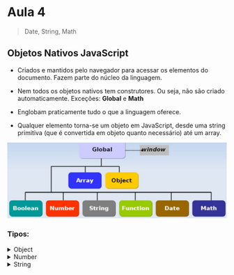 # Aula 4

> Date, String, Math

## Objetos Nativos JavaScript 

- Criados e mantidos pelo navegador para acessar os elementos do documento.
Fazem parte do núcleo da linguagem.

- Nem todos os objetos nativos tem construtores.
Ou seja, não são criado automaticamente.
Exceções: **Global** e **Math**

- Englobam praticamente tudo o que a linguagem oferece.

- Qualquer elemento torna-se um objeto em JavaScript, desde uma string primitiva (que é convertida em objeto quanto necessário) até um array.

![Objetos Nativos](https://github.com/marcelobarbieri/fiap_frontendspecialist/blob/main/assets/objetosnativos.png)

### Tipos:

<details><summary>Object</summary>

Tipo genérico de objeto. Usado para representar qualquer objeto criado com *new*

> Métodos
- toString(): transforma qualquer objeto em uma representação
- stringvalueOf(): converte qualquer objeto em seu valor primitivo

> Exemplo

```
index.html
js/
    script.js
```    
    
index.html    
    
```html
<!DOCTYPE html>  
<html>
    <head>
        <title>Objetos Nativos</title>
    </head>
    <body>
        <script type="text/javascript" src="js/script.js"></script>
    </body>
</html>  
```
  
script.js

```js
d=new Date();
alert(d.toString());    
    
n=new Number(1000);
alert(n.valueOf());    
```
    
</details>    

<details><summary>Number</summary>

Usado para representar números como objetos.

A principal utilidade é disponibilizar algumas constantes globais:
    
|Função|Valor|
|:---|:---:|
|Number.MAX_VALUE|1.79e+308|
|Number.MIN_VALUE|5e-324|    
|Number.NaN|NaN|
|Number.POSITIVE_INFINITY|-Infinity|
|Number.NEGATIVE_INFINITY|Infinity|
    
> Funções:
    
- toFixed()

```js
var n = new Number("80.90674");    
/* o método toFixed retorna o número de casas decimais definidas dentro do parâmetro */    

alert(n.toFixed());    
/* com os parâmetros vazios, ele retorna um número sem casas decimais. */    
/* resultado: 81 (arredondou para 81) */        
    
alert(n.toFixed(3));    
/* para obter a quantidade de casas decimais desejadas, declarar dentro dos parenteses */    
/* resultado: 81 (arredondou para 80.907) */            
```

- toPrecision()   
    
```js
var n = new Number("54.47849");    
    
alert(n.toPrecision());    
/* este parâmetro é opcional */    
/* - vazio, retornará o número informado */
/* - preenchido retornará o número com a quantidade de dígitos definida no parâmetro */    
/* resultado: 54.47849 */    
    
alert(n.toPrecision(1));    
/* resultado: 5e+1 */    
/* retorna em notação científica, cabe dentro de 1 */    
/* obs.: com precisão menor que 3, o número será convertido para notação científica */    
    
alert(n.toPrecision(5));        
/* retorna o número com a quantidade de dígitos definida no parâmetro */    
/* resultado: 54.478 */        
/* retorna um número igual ao informado com 5 dígitos */     
```
    
- toExponential()
    
```js
/* o parâmetro nessa função é opcional */    
/* se for passado algum parâmetro deve estar compreendido entre 0 e 20 */
    
var n = new Number("54.47849");    
alert(n.toExponential());    
/* aqui se não for passado nenhum parâmetro, */
/* o número será transformado em notação científica, */
/* com a precisão necessária para representar o número todo */    
/* resultado: 5.447849e+1 */    
    
var n = new Number("54.47849");    
alert(n.toExponential(5));    
/* se for declarado um parâmetro, nesse exemplo 5, */    
/* o número será transformado em notação científica, */    
/* com a precisão possível ao número declarado */    
/* resultado: 5.44785e+1 */    
```    
    
</details>    

<details><summary>String</summary>

String é uma palavra, texto ou número, colocados preferencialmente dentro de aspas duplas, ou simples.
    
```js
var x = new String("Criando uma String");    
alert(x);    
/* será apresentado em uma caixa de alerta*/    
/* resultado: Criando uma String */    
``` 

> Funções:
    
- lenght   
    
```js
/* lenght retorna o tamanho da String */    
/* conta todos os caracteres, inclusive os espaços */    
    
var x = new String("Criando um String");
alert(x.length);    
/* resultado: 18 */    
```    

- charAt()
    
```js
var x = new String("Criando uma String");
alert(x.charAt(4));    
/* resultado: n */    
/* esse método retorna a posição indicada no parâmetro e começa na posição 0 */    
/* nesse caso, como foi passado como parâmetro o número 4, o resultado será n */
/* (na posição 4 da string fica a letra n) */    
/* se fosse na posição 7, por exemplo, a janela apareceria vazia, */    
/* representando o espaço em branco, pois ele também entra na contagem */    
```    

- charCodeAt()

```js
var x = new String("Criando uma String");
alert(x.charCodeAt(x.lenght - 1));    
/* resultado: 67 */    
/* o método charCodeAt retorna da mesma forma que charAt, */    
/* só que no padrão Unicode */        
```
    
> Padrão **Unicode**

O que aparece como texto na tela está armazenado como **valores numéricos** no arquivo de texto.
O computador traduz os valores numéricos em **caracteres visíveis**.
Ele faz isso usando um **padrão de codificação**.
Um padrão de codificação é um esquema numérico que atribui cada caractere de texto, em um conjunto de caracteres, a um valor numérico.
Um conjunto de caracteres pode incluir caracteres alfa-numéricos, números e outros símbolos. 
**Idiomas diferentes consistem normalmente de conjuntos diferentes de caracteres.**    
Muitos padrões de codificação diferentes existem para representar os conjuntos de caracteres usados em idiomas diferentes.    
    
    
</details>    


<!--
<details><summary>Number</summary>

</details>    
-->

